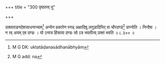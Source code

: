 +++
title = "300 पृष्ठतस् तु"

+++


उक्तताडनदेशसाधनाभ्याम्[^२८४] अन्येन प्रकारेण घ्नन्न् अक्षादिषु लगुडादिभिर् वा चौरदण्डं[^२८५] प्राप्नोति । निन्दैषा । न त्व् अयम् एव दण्डः । यो ऽन्यत्र हिंसाया दण्डः सो ऽत्र भवतीत्य् उक्तं भवति ॥ ८.३०० ॥


[^२८५]:
     M G add: na


[^२८४]:
     M G DK: uktatāḍanasādhanābhyām